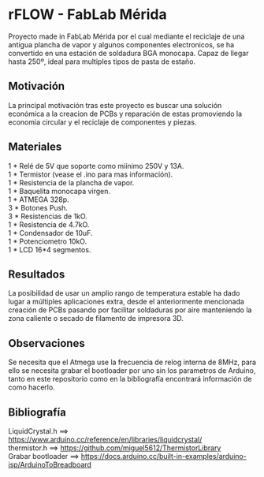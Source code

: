 
# rFLOW - FabLab Mérida

Proyecto made in FabLab Mérida por el cual mediante el reciclaje de una antigua plancha de vapor y algunos componentes electronicos, se ha convertido en una estación de soldadura BGA monocapa. Capaz de llegar hasta 250º, ideal para multiples tipos de pasta de estaño.

## Motivación  

La principal motivación tras este proyecto es buscar una solución económica a la creacion de PCBs y reparación de estas promoviendo la economia circular y el reciclaje de componentes y piezas.

## Materiales 

1 * Relé de 5V que soporte como miínimo 250V y 13A. <br />
1 * Termistor (vease el .ino para mas información). <br />
1 * Resistencia de la plancha de vapor. <br />
1 * Baquelita monocapa virgen. <br />
1 * ATMEGA 328p. <br />
3 * Botones Push. <br />
3 * Resistencias de 1kO. <br />
1 * Resistencia de 4.7kO. <br />
1 * Condensador de 10uF. <br />
1 * Potenciometro 10kO. <br />
1 * LCD 16*4 segmentos. <br />


## Resultados

La posibilidad de usar un amplio rango de temperatura estable ha dado lugar a múltiples aplicaciones extra, desde el anteriormente mencionada creación de PCBs pasando por facilitar soldaduras por aire manteniendo la zona caliente o secado de filamento de impresora 3D.

## Observaciones

Se necesita que el Atmega use la frecuencia de relog interna de 8MHz, para ello se necesita grabar el bootloader por uno sin los parametros de Arduino, tanto en este repositorio como en la bibliografía encontrará información de como hacerlo.

## Bibliografía

LiquidCrystal.h          ==> https://www.arduino.cc/reference/en/libraries/liquidcrystal/ <br />
thermistor.h             ==> https://github.com/miguel5612/ThermistorLibrary <br />
Grabar bootloader        ==> https://docs.arduino.cc/built-in-examples/arduino-isp/ArduinoToBreadboard <br />

